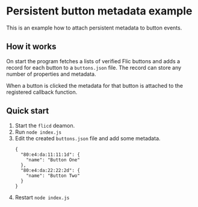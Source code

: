 # Persistent button metadata example

This is an example how to attach persistent metadata to button events.

## How it works

On start the program fetches a lists of verified Flic buttons and adds a record for each button to a `buttons.json` file. The record can store any number of properties and metadata.

When a button is clicked the metadata for that button is attached to the registered callback function.

## Quick start

1. Start the `flicd` deamon.
1. Run `node index.js`
1. Edit the created `buttons.json` file and add some metadata. 
   ```
   {
     "80:e4:da:11:11:1d": {
       "name": "Button One"
     },
     "80:e4:da:22:22:2d": {
       "name": "Button Two"
     }
   }
   ```
1. Restart `node index.js`
